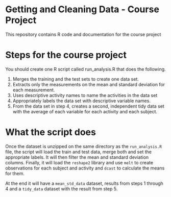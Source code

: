 # Getting and Cleaning Data - Course Project
This repository contains R code and documentation for the course project

# Steps for the course project
You should create one R script called run_analysis.R that does the following.
1. Merges the training and the test sets to create one data set.
2. Extracts only the measurements on the mean and standard deviation for each measurement.
3. Uses descriptive activity names to name the activities in the data set
4. Appropriately labels the data set with descriptive variable names.
5. From the data set in step 4, creates a second, independent tidy data set with the average of each variable for each activity and each subject.

# What the script does
Once the dataset is unzipped on the same directory as the `run_analysis.R` file, the script will load the train and test data, merge both and set the appropriate labels. It will then filter the mean and standard deviation columns. Finally, it will load the `reshape2` library and use `melt` to create observations for each subject and activity and `dcast` to calculate the means for them.

At the end it will have a `mean_std_data` dataset, results from steps 1 through 4 and a `tidy_data` dataset with the result from step 5.
